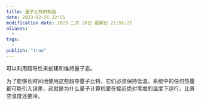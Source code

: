 ```yaml
---
title: 量子比特的制造
date: 2023-02-26 22:55
modification date: 2023 二月 26日 星期日 22:55:27
aliases:
  - 
tags:
  - 
publish: "true"
---
```


可以利用超导性来创建和维持量子态。

为了能够长时间地使用这些超导量子比特，它们必须保持低温。系统中的任何热量都可能引入误差，这就是为什么量子计算机要在接近绝对零度的温度下运行，比真空温度还要冷。
